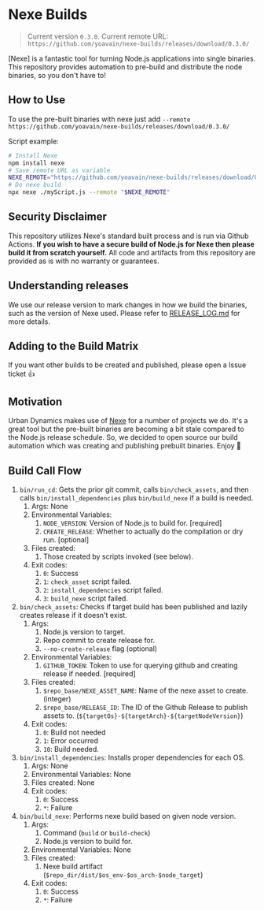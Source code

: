 # Nexe Builds

> Current version `0.3.0`. Current remote URL: `https://github.com/yoavain/nexe-builds/releases/download/0.3.0/`

[Nexe] is a fantastic tool for turning Node.js applications into single binaries.
This repository provides automation to pre-build and distribute the node binaries, so you don't have to!


## How to Use

To use the pre-built binaries with nexe just add `--remote https://github.com/yoavain/nexe-builds/releases/download/0.3.0/`

Script example:

```bash
# Install Nexe
npm install nexe
# Save remote URL as variable
NEXE_REMOTE="https://github.com/yoavain/nexe-builds/releases/download/0.3.0/"
# Do nexe build
npx nexe ./myScript.js --remote "$NEXE_REMOTE"
```

## Security Disclaimer

This repository utilizes Nexe's standard built process and is run via Github Actions.
**If you wish to have a secure build of Node.js for Nexe then please build it from scratch yourself.**
All code and artifacts from this repository are provided as is with no warranty or guarantees.

## Understanding releases

We use our release version to mark changes in how we build the binaries, such as the version of Nexe used.
Please refer to [RELEASE_LOG.md](./RELEASE_LOG.md) for more details.

## Adding to the Build Matrix

If you want other builds to be created and published, please open a Issue ticket 👍

## Motivation

Urban Dynamics makes use of [Nexe](https://github.com/nexe/nexe) for a number of projects we do.
It's a great tool but the pre-built binaries are becoming a bit stale compared to the Node.js release schedule.
So, we decided to open source our build automation which was creating and publishing prebuilt binaries.
Enjoy 🚀

## Build Call Flow  

1. `bin/run_cd`: Gets the prior git commit, calls `bin/check_assets`, and then calls `bin/install_dependencies` plus `bin/build_nexe` if a build is needed.
    1. Args: None
    2. Environmental Variables:
        1. `NODE_VERSION`: Version of Node.js to build for. [required]
        2. `CREATE_RELEASE`: Whether to actually do the compilation or dry run. [optional]
    3. Files created:
        1. Those created by scripts invoked (see below).
    4. Exit codes:
        1. `0`: Success
        2. `1`: `check_asset` script failed.
        3. `2`: `install_dependencies` script failed.
        4. `3`: `build_nexe` script failed.
2. `bin/check_assets`: Checks if target build has been published and lazily creates release if it doesn't exist.
    1. Args:
        1. Node.js version to target.
        2. Repo commit to create release for.
        3. `--no-create-release` flag (optional)
    2. Environmental Variables:
        1. `GITHUB_TOKEN`: Token to use for querying github and creating release if needed. [required]
    3. Files created:
        1. `$repo_base/NEXE_ASSET_NAME`: Name of the nexe asset to create. (integer)
        2. `$repo_base/RELEASE_ID`: The ID of the Github Release to publish assets to. (`${targetOs}-${targetArch}-${targetNodeVersion}`)
    4. Exit codes:
        1. `0`: Build not needed
        2. `1`: Error occurred
        3. `10`: Build needed.
2. `bin/install_dependencies`: Installs proper dependencies for each OS.
    1. Args: None
    2. Environmental Variables: None
    3. Files created: None
    4. Exit codes:
        1. `0`: Success
        2. `*`: Failure
3. `bin/build_nexe`: Performs nexe build based on given node version.
    1. Args:
        1. Command (`build` or `build-check`)
        2. Node.js version to build for.
    2. Environmental Variables: None
    3. Files created:
        1. Nexe build artifact (`$repo_dir/dist/$os_env-$os_arch-$node_target`)
    4. Exit codes:
        1. `0`: Success
        2. `*`: Failure
